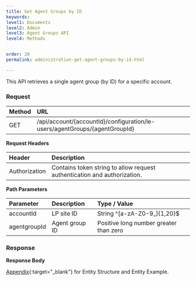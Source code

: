```yaml
---
title: Get Agent Groups by ID
keywords:
level1: Documents
level2: Admin
level3: Agent Groups API
level4: Methods


order: 20
permalink: administration-get-agent-groups-by-id.html

---
```


This API retrieves a single agent group (by ID) for a specific account.

### Request

 |Method | URL |
| :-------- | :----- |
 |GET | /api/account/{accountId}/configuration/le-users/agentGroups/{agentGroupId} |

**Request Headers**

| Header | Description |
| :-------- | :------------ |
| Authorization | Contains token string to allow request authentication and authorization. |

**Path Parameters**

 |Parameter | Description | Type / Value |
| :----------- | :------------- | :------------- |
|accountId | LP site ID | String ^[a-zA-Z0-9_]{1,20}$ |
 |agentgroupId | Agent group ID | Positive long number greater than zero |

### Response

**Response Body**

[Appendix](administration-agent-groups-appendix.html){:target="_blank"} for Entity Structure and Entity Example.
